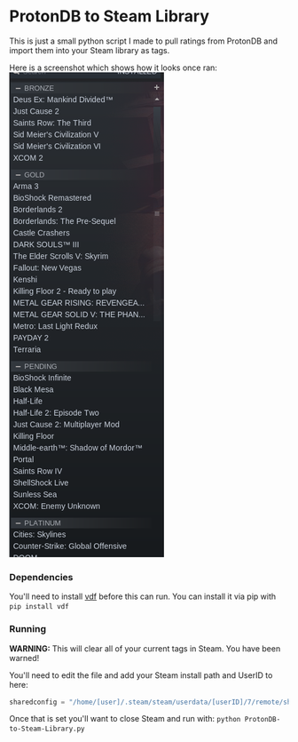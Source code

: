 # ProtonDB to Steam Library

This is just a small python script I made to pull ratings from ProtonDB and import them into your Steam library as tags.

Here is a screenshot which shows how it looks once ran:
![Screenshot](screenshot.png)

### Dependencies

You'll need to install [vdf](https://github.com/ValvePython/vdf) before this can run. 
You can install it via pip with `pip install vdf`

### Running

**WARNING:** This will clear all of your current tags in Steam. You have been warned!

You'll need to edit the file and add your Steam install path and UserID to here:

```python
sharedconfig = "/home/[user]/.steam/steam/userdata/[userID]/7/remote/sharedconfig.vdf"
```

Once that is set you'll want to close Steam and run with: `python ProtonDB-to-Steam-Library.py`
